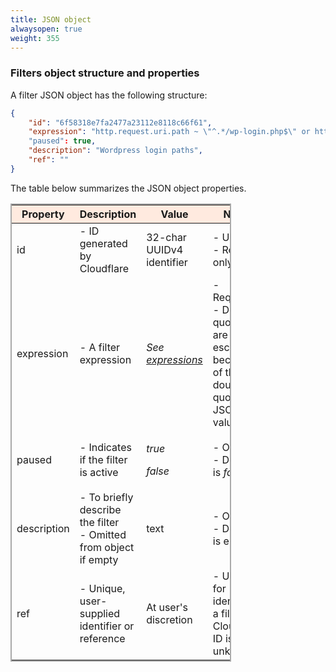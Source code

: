 ```yaml
---
title: JSON object
alwaysopen: true
weight: 355
---
```

### Filters object structure and properties
A filter JSON object has the following structure:

```json
{
    "id": "6f58318e7fa2477a23112e8118c66f61",
    "expression": "http.request.uri.path ~ \"^.*/wp-login.php$\" or http.request.uri.path ~ \"^.*/xmlrpc.php$\""
    "paused": true,
    "description": "Wordpress login paths",
    "ref": ""
}
```

The table below summarizes the JSON object properties.

<table style="border: solid 2px darkgrey; width:70%;">
    <thead style="background:#ffeadf;">
        <tr>
            <th>Property</th>
            <th style="width:30%">Description</th>
            <th style="width:30%">Value</th>
            <th>Notes</th>
        </tr>
    </thead>
    <tbody>
        <tr>
            <td>id</td>
            <td>- ID generated by Cloudflare</td>
            <td>32-char UUIDv4 identifier</td>
            <td>
                - Unique
                <br/> - Read-only
            </td>
        </tr>
        <tr>
            <td>expression</td>
            <td>- A filter expression</td>
            <td><em>See <a href="/firewall/cf-firewall-rules/fields-and-expressions/#expressions">expressions</a></em></td>
            <td>- Required
                <br/> - Double quotes are escaped because of the double quoted JSON value</td>
        </tr>
        <tr>
            <td>paused</td>
            <td>- Indicates if the filter is active</td>
            <td>
                <p><em>true</em></p>
                <p><em>false</em></p>
            </td>
            <td>- Optional
                <br/> - Default is <em>false</em></td>
        </tr>
        <tr>
            <td>description</td>
            <td>
                - To briefly describe the filter
                <br/> - Omitted from object if empty
            </td>
            <td>text</td>
            <td>
                <p>- Optional
                    <br/> - Default is empty</p>
            </td>
        </tr>
        <tr>
            <td>ref</td>
            <td>- Unique, user-supplied identifier or reference</td>
            <td>At user's discretion</td>
            <td>- Useful for identifying a filter if Cloudflare ID is unknown</td>
        </tr>
    </tbody>
</table>